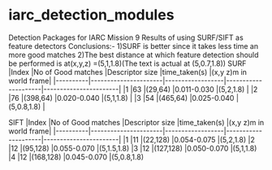# iarc_detection_modules
Detection Packages for IARC Mission 9
Results of using SURF/SIFT as feature detectors 
Conclusions:-
1)SURF is better since it takes less time an more good matches
2)The best distance at which feature detection should be performed is at(x,y,z) =(5,1,1.8)(The text is actual at (5,0.7,1.8))
SURF 
|Index     |No of Good matches    |Descriptor size   |time_taken(s)        |(x,y z)m in world frame|
|----------|----------------------|------------------|---------------------|-----------------------|
|1         |63                    |(29,64)           |0.011-0.030          |(5,2,1.8)              |
|2         |76                    |(398,64)          |0.020-0.040          |(5,1,1.8)              |
|3         |54                    |(465,64)          |0.025-0.040          |(5,0.8,1.8)            |

SIFT
|Index     |No of Good matches    |Descriptor size   |time_taken(s)        |(x,y z)m in world frame|
|----------|----------------------|------------------|---------------------|-----------------------|
|1         |11                    |(22,128)          |0.054-0.075          |(5,2,1.8)
|2         |12                    |(95,128)          |0.055-0.070          |(5,1.5,1.8) 
|3         |12                    |(127,128)         |0.050-0.070          |(5,1,1.8)
|4         |12                    |(168,128)         |0.045-0.070          |(5,0.8,1.8)

